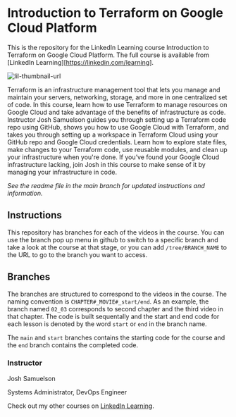 # Introduction to Terraform on Google Cloud Platform
This is the repository for the LinkedIn Learning course Introduction to Terraform on Google Cloud Platform. The full course is available from [LinkedIn Learning][https://linkedin.com/learning].

![lil-thumbnail-url]

Terraform is an infrastructure management tool that lets you manage and maintain your servers, networking, storage, and more in one centralized set of code. In this course, learn how to use Terraform to manage resources on Google Cloud and take advantage of the benefits of infrastructure as code. Instructor Josh Samuelson guides you through setting up a Terraform code repo using GitHub, shows you how to use Google Cloud with Terraform, and takes you through setting up a workspace in Terraform Cloud using your GitHub repo and Google Cloud credentials. Learn how to explore state files, make changes to your Terraform code, use reusable modules, and clean up your infrastructure when you're done. If you’ve found your Google Cloud infrastructure lacking, join Josh in this course to make sense of it by managing your infrastructure in code.

_See the readme file in the main branch for updated instructions and information._
## Instructions
This repository has branches for each of the videos in the course. You can use the branch pop up menu in github to switch to a specific branch and take a look at the course at that stage, or you can add `/tree/BRANCH_NAME` to the URL to go to the branch you want to access.

## Branches
The branches are structured to correspond to the videos in the course. The naming convention is `CHAPTER#_MOVIE#_start/end`. As an example, the branch named `02_03` corresponds to second chapter and the third video in that chapter. The code is built sequentally and the start and end code for each lesson is denoted by the word `start` or `end` in the branch name. 

The `main` and `start` branches contains the starting code for the course and the `end` branch contains the completed code.

### Instructor

Josh Samuelson

Systems Administrator, DevOps Engineer
              

Check out my other courses on [LinkedIn Learning](https://www.linkedin.com/learning/instructors/josh-samuelson?u=104).


[0]: # (Replace these placeholder URLs with actual course URLs)

[lil-course-url]: https://www.linkedin.com/learning/introduction-to-terraform-on-google-cloud-platform
[lil-thumbnail-url]: https://media.licdn.com/dms/image/D4D0DAQG-tVVvLSYwLg/learning-public-crop_675_1200/0/1707866981241?e=2147483647&v=beta&t=i3cBujXPDh7_dfqGmPX9ZWy83CsJjy6heqdYtuiVU-8

